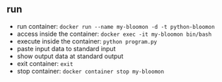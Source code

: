 ## run
- run container: `docker run --name my-bloomon -d -t python-bloomon`
- access inside the container: `docker exec -it my-bloomon bin/bash`
- execute inside the container: `python program.py`
- paste input data to standard input
- show output data at standard output
- exit container: `exit`
- stop container: `docker container stop my-bloomon`
